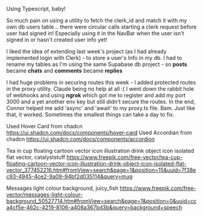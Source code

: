 Using Typescript, baby!

So much pain on using a utility to fetch the clerk_id and match it with my own db users table... there were circular calls starting a clerk request before user had signed in! Especially using it in the NavBar when the user isn't signed in or hasn't created user info yet!

I liked the idea of extending last week's project (as I had already implemented login with Clerk) - to store a user's Info in my db. I had to rename my tables as I'm using the same Supabase db project - so **posts** became **chats** and **comments** became **replies**

I had huge problems in securing routes this week - I added protected routes in the proxy utility. Claude being no help at all :( I went down the rabbit hole of webhooks and using **ngrok** which got me to register and add my port 3000 and a yet another env key but still didn't secure the routes. In the end, Connor helped me add 'async' and 'await' to my proxy.ts file. Bam. Just like that, it worked. Sometimes the smallest things can take a day to fix.

Used Hover Card from chadcn https://ui.shadcn.com/docs/components/hover-card
Used Accordian from chadcn https://ui.shadcn.com/docs/components/accordion

Tea in cup floating cartoon vector icon illustration drink object icon isolated flat vector, catalyststuff
https://www.freepik.com/free-vector/tea-cup-floating-cartoon-vector-icon-illustration-drink-object-icon-isolated-flat-vector_377452216.htm#fromView=search&page=1&position=15&uuid=7f38ec93-4945-4ce2-9a09-94bf2d035114&query=mug

Messages light colour background, juicy_fish
https://www.freepik.com/free-vector/messages-light-colour-background_50527714.htm#fromView=search&page=1&position=0&uuid=cca4cf5e-462c-4219-8106-a408a367bd3b&query=background+speech
